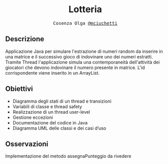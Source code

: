 <h1 align="center">Lotteria</h1>

<p align="center" style="font-family: monospace">Cosenza Olga <a href="https://github.com/mciuchetti">@mciuchetti</a></p>

## Descrizione
Applicazione Java per simulare l'estrazione di numeri random da inserire in una matrice e il successivo gioco di indovinare uno dei numeri estratti.
Tramite Thread l'applicazione simula una contemporaneità dell'attività dei giocatori che devono indovinare il numero presente in matrice. L'id corrispondente viene inserito in un ArrayList.

## Obiettivi
- Diagramma degli stati di un thread e transizioni	
- Variabili di classe e thread safety
- Realizzazione di un thread user-level
- Gestione eccezioni
- Documentazione del codice in Java
- Diagramma UML delle classi e dei casi d’uso


## Osservazioni
Implementazione del metodo assegnaPunteggio da rivedere
